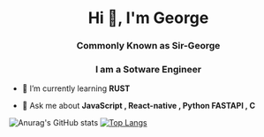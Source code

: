 <h1 align="center">Hi 👋, I'm George</h1>
<h3 align="center">Commonly Known as Sir-George</h3>
<h3 align="center">I am a Sotware Engineer</h3>

- 🌱 I’m currently learning **RUST**

- 💬 Ask me about **JavaScript , React-native , Python FASTAPI , C**
<img src="https://github-readme-stats.vercel.app/api?username=sir-george2500&show_icons=true&theme=dracula" alt="Anurag's GitHub stats">

<picture>
<a href="https://github-readme-stats-two-eta-17.vercel.app">
  <img src="https://github-readme-stats.vercel.app/api/top-langs/?username=sir-george2500&layout=pie" alt="Top Langs">
</a>
</picture>
